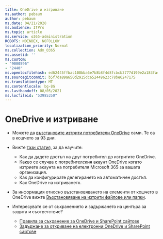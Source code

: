 ```yaml
---
title: OneDrive и изтриване
ms.author: pebaum
author: pebaum
ms.date: 04/21/2020
ms.audience: ITPro
ms.topic: article
ms.service: o365-administration
ROBOTS: NOINDEX, NOFOLLOW
localization_priority: Normal
ms.collection: Adm_O365
ms.assetid: ''
ms.custom:
- "9000596"
- "2440"
ms.openlocfilehash: ed62445ffbac108bba6e7b8b8f4d8fcbcb3777d199e2a183fa457949cfe830a0
ms.sourcegitcommit: b5f7da89a650d2915dc652449623c78be6247175
ms.translationtype: MT
ms.contentlocale: bg-BG
ms.lasthandoff: 08/05/2021
ms.locfileid: "53985350"
---
```

# <a name="onedrive-retention-and-deletion"></a>OneDrive и изтриване

- Можете да [възстановите изтрити потребители OneDrive](https://docs.microsoft.com/onedrive/restore-deleted-onedrive) сами. Те са в кошчето за 93 дни.

- Вижте [тази статия,](https://docs.microsoft.com/onedrive/retention-and-deletion) за да научите:
    - Как да дадете достъп на друг потребител до изтритите OneDrive.
    - Какво се случва с потребителския акаунт OneDrive когато изтриете акаунта на потребителя Microsoft 365 за вашата организация.
    - Как да конфигурирате делегирането на автоматичен достъп.
    - Как OneDrive на изтриването.

- За информация относно възстановяването на елементи от кошчето в OneDrive вижте [Възстановяване на изтрити файлове или папки](https://support.office.com/article/949ada80-0026-4db3-a953-c99083e6a84f).

- Интересувате се от съхранението и задържането на центъра за защита и съответствие?
    - [Правила за съхранение за OneDrive и SharePoint сайтове](https://docs.microsoft.com/microsoft-365/compliance/retention-policies)
    - [Задържане за откриване на електронни OneDrive и SharePoint сайтове](https://docs.microsoft.com/office365/securitycompliance/ediscovery-cases#step-4-place-content-locations-on-hold)
